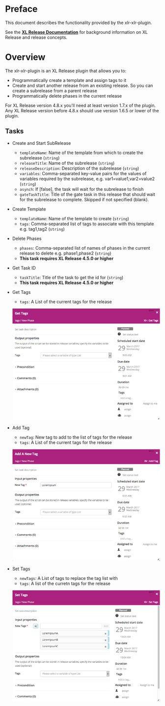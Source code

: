 # Preface #

This document describes the functionality provided by the xlr-xlr-plugin.

See the **[XL Release Documentation](https://docs.xebialabs.com/xl-release/index.html)** for background information on XL Release and release concepts.

# Overview #

The xlr-xlr-plugin is an XL Release plugin that allows you to:

  * Programmatically create a template and assign tags to it
  * Create and start another release from an existing release. So you can create a subrelease from a parent release
  * Programmatically delete phases in the current release

For XL Release version 4.8.x you'll need at least version 1.7.x of the plugin.
Any XL Release version before 4.8.x should use version 1.6.5 or lower of the plugin.

## Tasks ##
+ Create and Start SubRelease
  * `templateName`: Name of the template from which to create the subrelease (`string`) 
  * `releaseTitle`: Name of the subrelease (`string`)
  * `releaseDescription`: Description of the subrelease (`string`)
  * `variables`: Comma-separated key-value pairs for the values of variables required by the subrelease, e.g. var1=value1,var2=value2 (`string`)
  * `asynch`: If [false], the task will wait for the subrelease to finish
  * `gateTaskTitle`: Title of the gate task in this release that should wait for the subrelease to complete. Skipped if not specified (blank).

+ Create Template
  * `templateName`: Name of the template to create (`string`)
  * `tags`: Comma-separated list of tags to associate with this template e.g. tag1,tag2 (`string`)

+ Delete Phases
  * `phases`: Comma-separated list of names of phases in the current release to delete e.g. phase1,phase2 (`string`)
  * **This task requires XL Release 4.5.0 or higher**

+ Get Task ID
  *  `taskTitle`: Title of the task to get the id for (`string`)
  * **This task requires XL Release 4.5.0 or higher**

+ Get Tags
  * `tags`: A List of the current tags for the release

  ![GetTags](images/GetTags.png)
  
+ Add Tag
  * `newTag`: New tag to add to the list of tags for the release
  * `tags`: A List of the current tags for the release

  ![AddTag](images/AddTag.png)
  
+ Set Tags
  * `newTags`: A List of tags to replace the tag list with
  * `tags`: A list of the curretn tags for the release

  ![SetTags](images/SetTags.png)
  